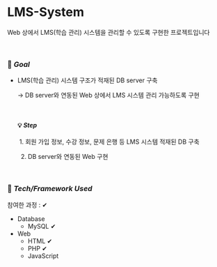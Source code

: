# LMS-System

Web 상에서 LMS(학습 관리) 시스템을 관리할 수 있도록 구현한 프로젝트입니다

<br>

### 🚩 *Goal*

- LMS(학습 관리) 시스템 구조가 적재된 DB server 구축

  → DB server와 연동된 Web 상에서 LMS 시스템 관리 가능하도록 구현

  <br>
  
  #### 💡 *Step*
  
  ​	1. 회원 가입 정보, 수강 정보, 문제 은행 등 LMS 시스템 적재된 DB 구축
  
   	2. DB server와 연동된 Web 구현

<br>

### 🔑 *Tech/Framework Used*

참여한 과정 : ✔

- Database
  - MySQL ✔
- Web
  - HTML ✔
  - PHP ✔
  - JavaScript

